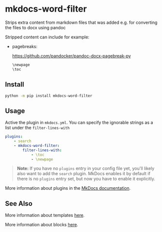 # mkdocs-word-filter

Strips extra content from markdown files that was added e.g. for converting the files to docx using pandoc

Stripped content can include for example:

- pagebreaks:

  <https://github.com/pandocker/pandoc-docx-pagebreak-py>

  ```markdown
  \newpage
  \toc
  ```

## Install

```bash
python -m pip install mkdocs-word-filter
```

## Usage

Active the plugin in `mkdocs.yml`. You can specify the ignorable strings as a list under the `filter-lines-with`

```yaml
plugins:
    - search 
    - mkdocs-word-filter:
        filter-lines-with:
            - \toc
            - \newpage
```

> **Note:** If you have no `plugins` entry in your config file yet, you'll likely also want to add the `search` plugin. MkDocs enables it by default if there is no `plugins` entry set, but now you have to enable it explicitly.

More information about plugins in the [MkDocs documentation][mkdocs-plugins].

## See Also

More information about templates [here][mkdocs-template].

More information about blocks [here][mkdocs-block].

[mkdocs-block]: https://www.mkdocs.org/user-guide/styling-your-docs/#overriding-template-blocks
[mkdocs-plugins]: http://www.mkdocs.org/user-guide/plugins/
[mkdocs-template]: https://www.mkdocs.org/user-guide/custom-themes/#template-variables
